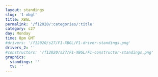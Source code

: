 ```yaml
---
layout: standings
slug: '1-xbgl'
title: XBGL
permalink: '/f12020/:categories/:title'
category: s27
day: Monday
time: 8pm GMT
#drivers: '/f12020/s27/F1-XBGL/F1-driver-standings.png'
drivers_2: ''
#constructors: '/f12020/s27/F1-XBGL/F1-constructor-standings.png'
graphics:
  standings: ''
  tv: ''
---
```


